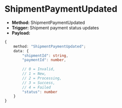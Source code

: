 # ShipmentPaymentUpdated

* **Method:** ShipmentPaymentUpdated
* **Trigger:** Shipment payment status updates
* **Payload:**

```typescript
{
    method: "ShipmentPaymentUpdated";
    data: {
        "shipmentId": string,
        "paymentId": number,
        
        // 0 = Invalid,
        // 1 = New,
        // 2 = Processing,
        // 3 = Success,
        // 4 = Failed
        "status": number
    }
}
```
